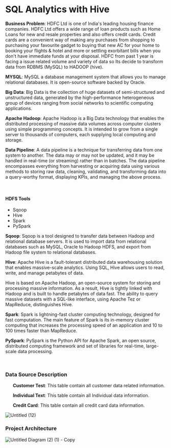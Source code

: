 <h1>SQL Analytics with Hive</h1>

<p><b>Business Problem</b>: HDFC Ltd is one of India's leading housing finance companies. HDFC Ltd offers a wide range of loan products such as Home Loans for new and resale properties and also offers credit cards. Credit cards are a convenient way of making any purchases from shopping to purchasing your favourite gadget to buying that new AC for your home to booking your flights & hotel and more or settling exorbitant bills when you don't have immediate funds at your disposal. HDFC from past 1 year is facing a issue related volume and variety of data so Its decide to transform data from RDBMS (MySQL) to HADOOP (hive).</p>

<p><b>MYSQL</b>:  MySQL a database management system that allows you to manage relational databases. It is open-source software backed by Oracle.</p>

<p><b>Big Data</b>: Big Data is the collection of huge datasets of semi-structured and unstructured data, generated by the high-performance heterogeneous group of devices ranging from social networks to scientific computing applications. </p>

<p><b>Apache Hadoop</b>: Apache Hadoop is a Big Data technology that enables the distributed processing of massive data volumes across computer clusters using simple programming concepts. It is intended to grow from a single server to thousands of computers, each supplying local computing and storage.</p>

<p><b>Data Pipeline</b>: A data pipeline is a technique for transferring data from one system to another. The data may or may not be updated, and it may be handled in real-time (or streaming) rather than in batches. The data pipeline encompasses everything from harvesting or acquiring data using various methods to storing raw data, cleaning, validating, and transforming data into a query-worthy format, displaying KPIs, and managing the above process.</p>
<br>
<h4>HDFS Tools</h4>

<ul>
 <li>Sqoop</li>
 <li>Hive</li>
 <li>Spark</li>
 <li>PySpark</li>
</li>
</ul>  

<p><b>Sqoop</b>: Sqoop is a tool designed to transfer data between Hadoop and relational database servers. It is used to import data from relational databases such as MySQL, Oracle to Hadoop HDFS, and export from Hadoop file system to relational databases. </p>

<p><b>Hive</b>: Apache Hive is a fault-tolerant distributed data warehousing solution that enables massive-scale analytics. Using SQL, Hive allows users to read, write, and manage petabytes of data.

Hive is based on Apache Hadoop, an open-source system for storing and processing massive information. As a result, Hive is tightly linked with Hadoop and is built to handle petabytes of data fast. The ability to query massive datasets with a SQL-like interface, using Apache Tez or MapReduce, distinguishes Hive. </p>

<p><b>Spark</b>: Spark is lightning-fast cluster computing technology, designed for fast computation. The main feature of Spark is its in-memory cluster computing that increases the processing speed of an application and 10 to 100 times faster than MapReduce.</p>

<p><b>PySpark</b>: PySpark is the Python API for Apache Spark, an open source, distributed computing framework and set of libraries for real-time, large-scale data processing.</p>
<br>
<h3>Data Source Description</h3>
<p>&nbsp;&nbsp; &nbsp;&nbsp;  <b>Customer Test</b>: This table contain all customer data related information.</p>
<p>&nbsp;&nbsp; &nbsp;&nbsp;  <b>Individual Text</b>: This table contain all Individual data information.</p>
<p>&nbsp;&nbsp; &nbsp;&nbsp;  <b>Credit Card</b>: This table contain all credit card data information.</p>


![Untitled (12)](https://user-images.githubusercontent.com/100192276/158550587-0619c0ca-d35b-4db7-9e6c-e2d2789f6ab6.png)


<h3>Project Architecture</h3>


![Untitled Diagram (2) (1) - Copy](https://user-images.githubusercontent.com/100192276/158548252-f6e26986-d622-43bb-a5f0-d826ae54b46a.png)




